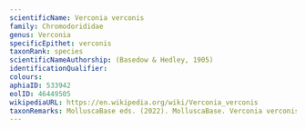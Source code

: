 ```yaml
---
scientificName: Verconia verconis
family: Chromodorididae
genus: Verconia
specificEpithet: verconis
taxonRank: species
scientificNameAuthorship: (Basedow & Hedley, 1905)
identificationQualifier: 
colours:
aphiaID: 533942
eolID: 46449505
wikipediaURL: https://en.wikipedia.org/wiki/Verconia_verconis
taxonRemarks: MolluscaBase eds. (2022). MolluscaBase. Verconia verconis (Basedow & Hedley, 1905). Accessed through: World Register of Marine Species at: https://www.marinespecies.org/aphia.php?p=taxdetails&id=533942 on 2022-02-24
---
```

